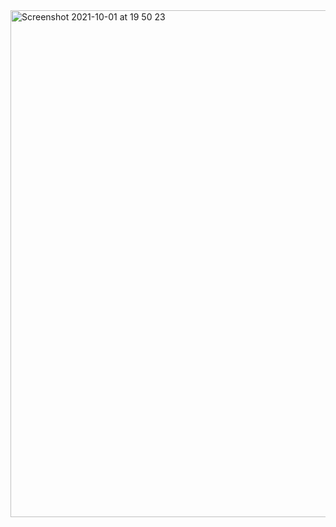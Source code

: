 <img width="811" alt="Screenshot 2021-10-01 at 19 50 23" src="https://user-images.githubusercontent.com/64978825/135671976-efa26486-f84b-4898-90a5-42128464de45.png">
